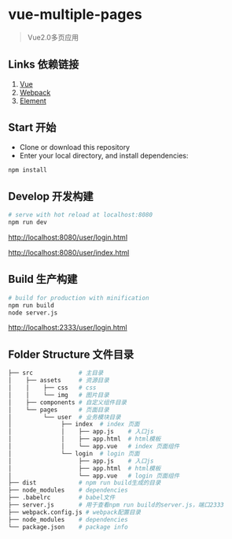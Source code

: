 # vue-multiple-pages

>Vue2.0多页应用

## Links 依赖链接

1. [Vue](https://github.com/vuejs/vue)
2. [Webpack](https://github.com/webpack/webpack)
3. [Element](https://github.com/ElemeFE/element)

## Start 开始

 - Clone or download this repository
 - Enter your local directory, and install dependencies:

``` bash
npm install
```

## Develop 开发构建

``` bash
# serve with hot reload at localhost:8080
npm run dev

```

[http://localhost:8080/user/login.html](http://localhost:8080/user/login.html)

[http://localhost:8080/user/index.html](http://localhost:8080/user/index.html)

## Build 生产构建

``` bash
# build for production with minification
npm run build
node server.js
```

[http://localhost:2333/user/login.html](http://localhost:2333/user/login.html)

## Folder Structure 文件目录

```bash
├── src             # 主目录
│    ├── assets     # 资源目录
│    │    ├── css   # css
│    │    └── img   # 图片目录
│    ├── components # 自定义组件目录
│    └── pages      # 页面目录
│         └── user  # 业务模块目录
│              ├── index  # index 页面
│              │    ├── app.js    # 入口js
│              │    ├── app.html  # html模板
│              │    └── app.vue   # index 页面组件
│              └── login  # login 页面
│                   ├── app.js    # 入口js
│                   ├── app.html  # html模板
│                   └── app.vue   # login 页面组件
├── dist            # npm run build生成的目录
├── node_modules    # dependencies
├── .babelrc        # babel文件
├── server.js       # 用于查看npm run build的server.js，端口2333
├── webpack.config.js # webpack配置目录
├── node_modules    # dependencies
└── package.json    # package info
```
